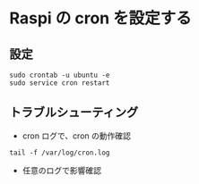 # Raspi の cron を設定する

## 設定
```
sudo crontab -u ubuntu -e
sudo service cron restart
```

## トラブルシューティング
- cron ログで、cron の動作確認
```
tail -f /var/log/cron.log
```

- 任意のログで影響確認
